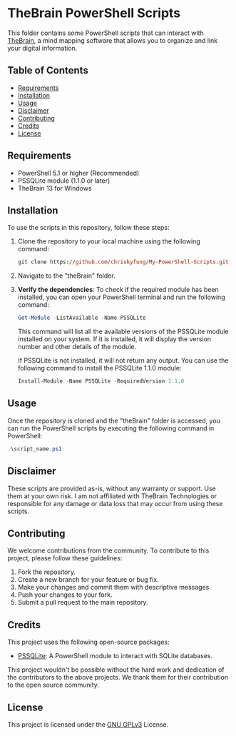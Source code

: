 # TheBrain PowerShell Scripts

This folder contains some PowerShell scripts that can interact with [TheBrain](https://thebrain.com/), a mind mapping software that allows you to organize and link your digital information.

## Table of Contents
- [Requirements](#requirements)
- [Installation](#installation)
- [Usage](#usage)
- [Disclaimer](#disclaimer)
- [Contributing](#contributing)
- [Credits](#credits)
- [License](#license)

## Requirements

- PowerShell 5.1 or higher (Recommended)
- PSSQLite module (1.1.0 or later)
- TheBrain 13 for Windows

## Installation
To use the scripts in this repository, follow these steps:

1. Clone the repository to your local machine using the following command:

   ```ps
   git clone https://github.com/chriskyfung/My-PowerShell-Scripts.git
   ```

2. Navigate to the "theBrain" folder.

3. **Verify the dependencies**: To check if the required module has been installed, you can open your PowerShell terminal and run the following command:

    ```powershell
    Get-Module -ListAvailable -Name PSSQLite
    ```

    This command will list all the available versions of the PSSQLite module installed on your system. If it is installed, it will display the version number and other details of the module.

    If PSSQLite is not installed, it will not return any output. You can use the following command to install the PSSQLite 1.1.0 module:

    ```powershell
    Install-Module -Name PSSQLite -RequiredVersion 1.1.0
    ```

## Usage
Once the repository is cloned and the "theBrain" folder is accessed, you can run the PowerShell scripts by executing the following command in PowerShell:

```powershell
.\script_name.ps1
```

## Disclaimer

These scripts are provided as-is, without any warranty or support. Use them at your own risk. I am not affiliated with TheBrain Technologies or responsible for any damage or data loss that may occur from using these scripts.

## Contributing

We welcome contributions from the community. To contribute to this project, please follow these guidelines:

1.  Fork the repository.
2.  Create a new branch for your feature or bug fix.
3.  Make your changes and commit them with descriptive messages.
4.  Push your changes to your fork.
5.  Submit a pull request to the main repository.

## Credits

This project uses the following open-source packages:

- [PSSQLite](https://github.com/RamblingCookieMonster/PSSQLite): A PowerShell module to interact with SQLite databases.

This project wouldn't be possible without the hard work and dedication of the contributors to the above projects. We thank them for their contribution to the open source community.

## License

This project is licensed under the [GNU GPLv3](LICENSE) License.
